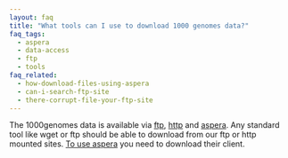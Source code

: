 ```yaml
---
layout: faq
title: "What tools can I use to download 1000 genomes data?"
faq_tags:
  - aspera
  - data-access
  - ftp
  - tools
faq_related:
  - how-download-files-using-aspera
  - can-i-search-ftp-site
  - there-corrupt-file-your-ftp-site
---
```

                    
The 1000genomes data is available via [ftp](ftp://ftp.1000genomes.ebi.ac.uk/vol1/ftp/), [http](http://ftp.1000genomes.ebi.ac.uk/vol1/ftp/) and [aspera](http://www.1000genomes.org/aspera). Any standard tool like wget or ftp should be able to download from our ftp or http mounted sites. [To use aspera](http://www.1000genomes.org/faq/how-download-files-using-aspera) you need to download their client.
